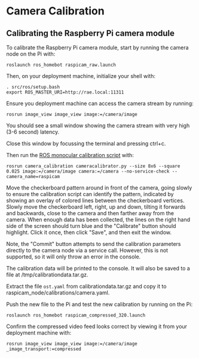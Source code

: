 Camera Calibration
==================

Calibrating the Raspberry Pi camera module
------------------------------------------

To calibrate the Raspberry Pi camera module, start by running the camera node on the Pi with:

    roslaunch ros_homebot raspicam_raw.launch

Then, on your deployment machine, initialize your shell with:

    . src/ros/setup.bash
    export ROS_MASTER_URI=http://rae.local:11311
    
Ensure you deployment machine can access the camera stream by running:

    rosrun image_view image_view image:=/camera/image

You should see a small window showing the camera stream with very high (3-6 second) latency.

Close this window by focussing the terminal and pressing ctrl+c.

Then run the [ROS monocular calibration script](http://wiki.ros.org/camera_calibration/Tutorials/MonocularCalibration) with:

    rosrun camera_calibration cameracalibrator.py --size 8x6 --square 0.025 image:=/camera/image camera:=/camera --no-service-check --camera_name=raspicam

Move the checkerboard pattern around in front of the camera, going slowly to ensure the calibration script can identify the pattern, indicated by showing an overlay of colored lines between the checkerboard vertices. Slowly move the checkerboard left, right, up and down, tilting it forwards and backwards, close to the camera and then farther away from the camera. When enough data has been collected, the lines on the right hand side of the screen should turn blue and the "Calibrate" button should highlight. Click it once, then click "Save", and then exit the window.

Note, the "Commit" button attempts to send the calibration parameters directly to the camera node via a service call. However, this is not supported, so it will only throw an error in the console.

The calibration data will be printed to the console. It will also be saved to a file at /tmp/calibrationdata.tar.gz.

Extract the file `ost.yaml` from calibrationdata.tar.gz and copy it to raspicam_node/calibrations/camera.yaml.

Push the new file to the Pi and test the new calibration by running on the Pi:

    roslaunch ros_homebot raspicam_compressed_320.launch

Confirm the compressed video feed looks correct by viewing it from your deployment machine with:

    rosrun image_view image_view image:=/camera/image _image_transport:=compressed
